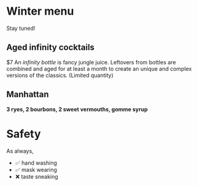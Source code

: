 # Winter menu

Stay tuned!

## Aged infinity cocktails
$7
An _infinity bottle_ is fancy jungle juice. Leftovers from bottles are combined and aged for at least a month to create an unique and complex versions of the classics. (Limited quantity)

## Manhattan
**3 ryes, 2 bourbons, 2 sweet vermouths, gomme syrup**

# Safety
As always,

* ✅ hand washing
* ✅ mask wearing
* ❌ taste sneaking

